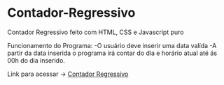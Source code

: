 # Contador-Regressivo
Contador Regressivo feito com HTML, CSS e Javascript puro

Funcionamento do Programa: 
 -O usuário deve inserir uma data valída
 -A partir da data inserida o programa irá contar do dia e horário atual até ás 00h do dia inserido.
 
Link para acessar -> <a href="https://luanhma.github.io/Contador-Regressivo/">Contador Regressivo</a>
